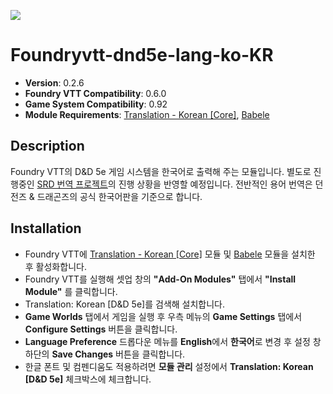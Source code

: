 ![](https://img.shields.io/badge/Foundry-v0.6.0-informational)

# Foundryvtt-dnd5e-lang-ko-KR

* **Version**: 0.2.6
* **Foundry VTT Compatibility**: 0.6.0
* **Game System Compatibility**: 0.92
* **Module Requirements**: [Translation - Korean [Core]](https://github.com/ShoyuVanilla/FoundryVTT-lang-ko-KR), [Babele](https://gitlab.com/riccisi/foundryvtt-babele)

## Description

Foundry VTT의 D&D 5e 게임 시스템을 한국어로 출력해 주는 모듈입니다.
별도로 진행중인 [SRD 번역 프로젝트](https://translation.shoyuvanilla.net/languages/ko/d20-5e-srd/)의 진행 상황을 반영할 예정입니다.
전반적인 용어 번역은 던전즈 & 드래곤즈의 공식 한국어판을 기준으로 합니다.

## Installation

* Foundry VTT에 [Translation - Korean [Core]](https://github.com/ShoyuVanilla/FoundryVTT-lang-ko-KR) 모듈 및 [Babele](https://gitlab.com/riccisi/foundryvtt-babele) 모듈을 설치한 후 활성화합니다.
* Foundry VTT를 실행해 셋업 창의 **"Add-On Modules"** 탭에서 **"Install Module"** 를 클릭합니다.
* Translation: Korean [D&D 5e]를 검색해 설치합니다.
* **Game Worlds** 탭에서 게임을 실행 후 우측 메뉴의 **Game Settings** 탭에서 **Configure Settings** 버튼을 클릭합니다.
* **Language Preference** 드롭다운 메뉴를 **English**에서 **한국어**로 변경 후 설정 창 하단의 **Save Changes** 버튼을 클릭합니다.
* 한글 폰트 및 컴펜디움도 적용하려면 **모듈 관리** 설정에서 **Translation: Korean [D&D 5e]** 체크박스에 체크합니다.
